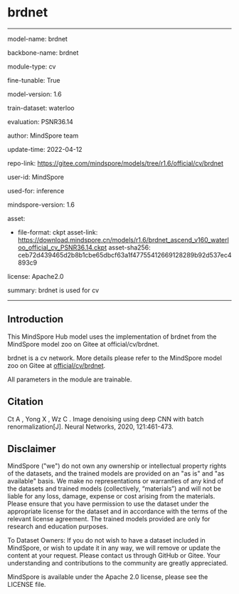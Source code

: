 # brdnet

---

model-name: brdnet

backbone-name: brdnet

module-type: cv

fine-tunable: True

model-version: 1.6

train-dataset: waterloo

evaluation: PSNR36.14

author: MindSpore team

update-time: 2022-04-12

repo-link: <https://gitee.com/mindspore/models/tree/r1.6/official/cv/brdnet>

user-id: MindSpore

used-for: inference

mindspore-version: 1.6

asset:

-
    file-format: ckpt
    asset-link: <https://download.mindspore.cn/models/r1.6/brdnet_ascend_v160_waterloo_official_cv_PSNR36.14.ckpt>
    asset-sha256: ceb72d439465d2b8b1cbe65dbcf63a1f47755412669128289b92d537ec4893c9

license: Apache2.0

summary: brdnet is used for cv

---

## Introduction

This MindSpore Hub model uses the implementation of brdnet from the MindSpore model zoo on Gitee at official/cv/brdnet.

brdnet is a cv network. More details please refer to the MindSpore model zoo on Gitee at [official/cv/brdnet](https://gitee.com/mindspore/models/blob/r1.6/official/cv/brdnet/README_CN.md).

All parameters in the module are trainable.

## Citation

Ct A ,  Yong X ,  Wz C . Image denoising using deep CNN with batch renormalization[J]. Neural Networks, 2020, 121:461-473.

## Disclaimer

MindSpore ("we") do not own any ownership or intellectual property rights of the datasets, and the trained models are provided on an "as is" and "as available" basis. We make no representations or warranties of any kind of the datasets and trained models (collectively, “materials”) and will not be liable for any loss, damage, expense or cost arising from the materials. Please ensure that you have permission to use the dataset under the appropriate license for the dataset and in accordance with the terms of the relevant license agreement. The trained models provided are only for research and education purposes.

To Dataset Owners: If you do not wish to have a dataset included in MindSpore, or wish to update it in any way, we will remove or update the content at your request. Please contact us through GitHub or Gitee. Your understanding and contributions to the community are greatly appreciated.

MindSpore is available under the Apache 2.0 license, please see the LICENSE file.
